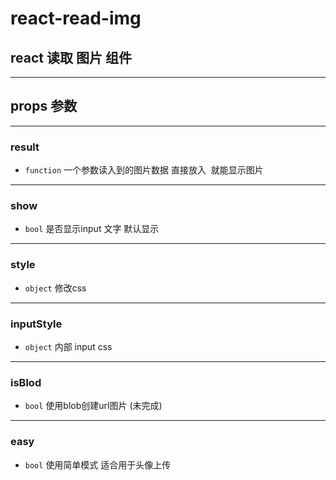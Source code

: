 # react-read-img   
## react 读取 图片 组件
---


## props 参数
---
### result
- `function`  一个参数读入到的图片数据 直接放入 <img src='' /> 就能显示图片
----
### show
- `bool`  是否显示input 文字 默认显示
---
### style
- `object` 修改css
---
### inputStyle
- `object` 内部 input css
---
### isBlod
- `bool`  使用blob创建url图片  (未完成)
---
### easy
- `bool`  使用简单模式 适合用于头像上传
